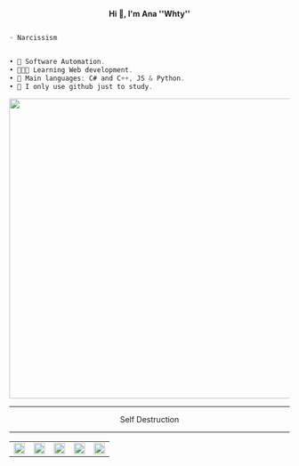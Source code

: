 <p align='center'>
  <b>Hi 🤍, I'm Ana ''Whty'' </b><br>
  



```py

◦ Narcissism

```
```csharp

• 🤖 Software Automation.
• 👨🏻‍💻 Learning Web development.
• 🌟 Main languages: C# and C++, JS & Python.
• 📌 I only use github just to study.
```

<div align="center">
<img src="https://i.pinimg.com/originals/9b/4b/95/9b4b951a1ac9f37ce68806c31db627af.gif" width="540">
</div>


--------------------------------------
										
 <p align="center"> Self Destruction

--------------------------------------

<table align="center">
  <tr>
    <td align="center">
      <a href="https://instagram.com/anawhty">
        <img align="center" alt="Instagram" width="20px" src="https://simpleicons.vercel.app/instagram/6366f1" />
      </a>
    </td>
    <td align="center">
      <a href="https://twitch.com/anawhty">
        <img align="center" alt="Twitch" width="20px" src="https://simpleicons.now.sh/twitch/6366f1" />
      </a>
    </td>
    <td align="center">
      <a href="https://discord.com/users/192203761052155904">
        <img align="center" alt="Twitter" width="20px" src="https://simpleicons.vercel.app/discord/6366f1" />
      </a>
    </td>
    <td align="center">
      <a href="https://www.tiktok.com/@anawhty/">
        <img align="center" alt="TikTok" width="20px" src="https://simpleicons.vercel.app/tiktok/6366f1" />
      </a>
    </td>
    <td align="center">
      <a href="https://www.youtube.com/channel/UCQpRUttKZN9Pn9-Pq-xt0jQ">
        <img align="center" alt="YouTube" width="20px" src="https://simpleicons.vercel.app/youtube/6366f1" />
      </a>
    </td>
  </tr>
</table>
